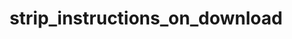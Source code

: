 ---
directive_id: 'strip_instructions_on_download'
title: 'strip_instructions_on_download'
values_markdown: |
  `true` / `TRUE` or `false` / `FALSE` (default)
description_markdown: |
  Defines whether all Smartling directives in the source file should be removed from translated files when downloaded.
examples:
    - type: csv
      code_single_line: 'smartling.strip_instructions_on_download=TRUE'        
---